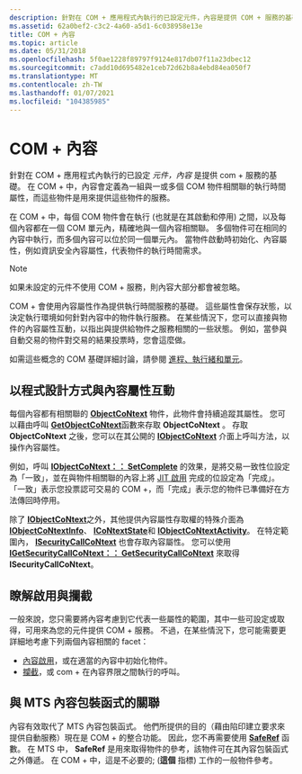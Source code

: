 ```yaml
---
description: 針對在 COM + 應用程式內執行的已設定元件，內容是提供 COM + 服務的基礎。
ms.assetid: 62a0bef2-c3c2-4a60-a5d1-6c038958e13e
title: COM + 內容
ms.topic: article
ms.date: 05/31/2018
ms.openlocfilehash: 5f0ae1228f89797f9124e817db07f11a23dbec12
ms.sourcegitcommit: c7add10d695482e1ceb72d62b8a4ebd84ea050f7
ms.translationtype: MT
ms.contentlocale: zh-TW
ms.lasthandoff: 01/07/2021
ms.locfileid: "104385985"
---
```

# <a name="com-contexts"></a>COM + 內容

針對在 COM + 應用程式內執行的已設定 *元件，內容* 是提供 com + 服務的基礎。 在 COM + 中，內容會定義為一組與一或多個 COM 物件相關聯的執行時間屬性，而這些物件是用來提供這些物件的服務。

在 COM + 中，每個 COM 物件會在執行 (也就是在其啟動和停用) 之間，以及每個內容都在一個 COM 單元內，精確地與一個內容相關聯。 多個物件可在相同的內容中執行，而多個內容可以位於同一個單元內。 當物件啟動時初始化、內容屬性，例如資訊安全內容屬性，代表物件的執行時間需求。

> [!Note]  
> 如果未設定的元件不使用 COM + 服務，則內容大部分都會被忽略。

 

COM + 會使用內容屬性作為提供執行時間服務的基礎。 這些屬性會保存狀態，以決定執行環境如何針對內容中的物件執行服務。 在某些情況下，您可以直接與物件的內容屬性互動，以指出與提供給物件之服務相關的一些狀態。 例如，當參與自動交易的物件對交易的結果投票時，您會這麼做。

如需這些概念的 COM 基礎詳細討論，請參閱 [進程、執行緒和單元](/windows/desktop/com/processes--threads--and-apartments)。

## <a name="programmatic-interaction-with-context-properties"></a>以程式設計方式與內容屬性互動

每個內容都有相關聯的 [**ObjectCoNtext**](/windows/desktop/api/ComSvcs/nn-comsvcs-objectcontext) 物件，此物件會持續追蹤其屬性。 您可以藉由呼叫 [**GetObjectCoNtext**](/windows/desktop/api/ComSvcs/nf-comsvcs-getobjectcontext)函數來存取 **ObjectCoNtext** 。 存取 **ObjectCoNtext** 之後，您可以在其公開的 [**IObjectCoNtext**](/windows/desktop/api/ComSvcs/nn-comsvcs-iobjectcontext) 介面上呼叫方法，以操作內容屬性。

例如，呼叫 [**IObjectCoNtext：： SetComplete**](/windows/desktop/api/ComSvcs/nf-comsvcs-iobjectcontext-setcomplete) 的效果，是將交易一致性位設定為「一致」，並在與物件相關聯的內容上將 [JIT 啟用](com--just-in-time-activation.md) 完成的位設定為「完成」。 「一致」表示您投票認可交易的 COM +，而「完成」表示您的物件已準備好在方法傳回時停用。

除了 [**IObjectCoNtext**](/windows/desktop/api/ComSvcs/nn-comsvcs-iobjectcontext)之外，其他提供內容屬性存取權的特殊介面為 [**IObjectCoNtextInfo**](/windows/desktop/api/ComSvcs/nn-comsvcs-iobjectcontextinfo)、 [**ICoNtextState**](/windows/desktop/api/ComSvcs/nn-comsvcs-icontextstate)和 [**IObjectCoNtextActivity**](/windows/desktop/api/ComSvcs/nn-comsvcs-iobjectcontextactivity)。 在特定範圍內， [**ISecurityCallCoNtext**](/windows/desktop/api/ComSvcs/nn-comsvcs-isecuritycallcontext) 也會存取內容屬性。 您可以使用 [**IGetSecurityCallCoNtext：： GetSecurityCallCoNtext**](/windows/desktop/api/ComSvcs/nf-comsvcs-igetsecuritycallcontext-getsecuritycallcontext) 來取得 **ISecurityCallCoNtext**。

## <a name="understanding-activation-and-interception"></a>瞭解啟用與攔截

一般來說，您只需要將內容考慮到它代表一些屬性的範圍，其中一些可設定或取得，可用來為您的元件提供 COM + 服務。 不過，在某些情況下，您可能需要更詳細地考慮下列兩個內容相關的 facet：

-   [內容啟用](context-activation.md)，或在適當的內容中初始化物件。
-   [攔截](interception-of-cross-context-calls.md)，或 com + 在內容界限之間執行的呼叫。

## <a name="relation-to-mts-context-wrappers"></a>與 MTS 內容包裝函式的關聯

內容有效取代了 MTS 內容包裝函式。 他們所提供的目的（藉由陷印建立要求來提供自動服務）現在是 COM + 的整合功能。 因此，您不再需要使用 [**SafeRef**](/windows/desktop/api/ComSvcs/nf-comsvcs-saferef) 函數。 在 MTS 中， **SafeRef** 是用來取得物件的參考，該物件可在其內容包裝函式之外傳遞。 在 COM + 中，這是不必要的; (**這個** 指標) 工作的一般物件參考。

 

 
